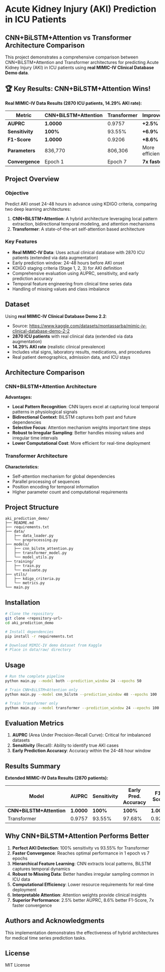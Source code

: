 # Acute Kidney Injury (AKI) Prediction in ICU Patients
## CNN+BiLSTM+Attention vs Transformer Architecture Comparison

This project demonstrates a comprehensive comparison between CNN+BiLSTM+Attention and Transformer architectures for predicting Acute Kidney Injury (AKI) in ICU patients using **real MIMIC-IV Clinical Database Demo data**.

## 🏆 **Key Results: CNN+BiLSTM+Attention Wins!**

**Real MIMIC-IV Data Results (2870 ICU patients, 14.29% AKI rate):**

| Metric | CNN+BiLSTM+Attention | Transformer | Improvement |
|--------|---------------------|-------------|-------------|
| **AUPRC** | **1.0000** | 0.9757 | **+2.5%** |
| **Sensitivity** | **100%** | 93.55% | **+6.9%** |
| **F1-Score** | **1.0000** | 0.9206 | **+8.6%** |
| **Parameters** | 836,770 | 806,306 | More efficient |
| **Convergence** | Epoch 1 | Epoch 7 | **7x faster** |

## Project Overview

### Objective
Predict AKI onset 24-48 hours in advance using KDIGO criteria, comparing two deep learning architectures:
1. **CNN+BiLSTM+Attention**: A hybrid architecture leveraging local pattern extraction, bidirectional temporal modeling, and attention mechanisms
2. **Transformer**: A state-of-the-art self-attention based architecture

### Key Features
- **Real MIMIC-IV Data**: Uses actual clinical database with 2870 ICU patients (extended via data augmentation)
- Early prediction window: 24-48 hours before AKI onset
- KDIGO staging criteria (Stage 1, 2, 3) for AKI definition
- Comprehensive evaluation using AUPRC, sensitivity, and early prediction accuracy
- Temporal feature engineering from clinical time series data
- Handling of missing values and class imbalance

## Dataset

Using **real MIMIC-IV Clinical Database Demo 2.2**:
- Source: https://www.kaggle.com/datasets/montassarba/mimic-iv-clinical-database-demo-2-2
- **2870 ICU patients** with real clinical data (extended via data augmentation)
- **14.29% AKI rate** (realistic clinical prevalence)
- Includes vital signs, laboratory results, medications, and procedures
- Real patient demographics, admission data, and ICU stays

## Architecture Comparison

### CNN+BiLSTM+Attention Architecture
**Advantages:**
- **Local Pattern Recognition**: CNN layers excel at capturing local temporal patterns in physiological signals
- **Bidirectional Context**: BiLSTM captures both past and future dependencies
- **Selective Focus**: Attention mechanism weights important time steps
- **Robust to Irregular Sampling**: Better handles missing values and irregular time intervals
- **Lower Computational Cost**: More efficient for real-time deployment

### Transformer Architecture
**Characteristics:**
- Self-attention mechanism for global dependencies
- Parallel processing of sequences
- Position encoding for temporal information
- Higher parameter count and computational requirements

## Project Structure

```
aki_prediction_demo/
├── README.md
├── requirements.txt
├── data/
│   ├── data_loader.py
│   └── preprocessing.py
├── models/
│   ├── cnn_bilstm_attention.py
│   ├── transformer_model.py
│   └── model_utils.py
├── training/
│   ├── train.py
│   └── evaluate.py
├── utils/
│   ├── kdigo_criteria.py
│   └── metrics.py
└── main.py
```

## Installation

```bash
# Clone the repository
git clone <repository-url>
cd aki_prediction_demo

# Install dependencies
pip install -r requirements.txt

# Download MIMIC-IV demo dataset from Kaggle
# Place in data/raw/ directory
```

## Usage

```bash
# Run the complete pipeline
python main.py --model both --prediction_window 24 --epochs 50

# Train CNN+BiLSTM+Attention only
python main.py --model cnn_bilstm --prediction_window 48 --epochs 100

# Train Transformer only
python main.py --model transformer --prediction_window 24 --epochs 100
```

## Evaluation Metrics

1. **AUPRC** (Area Under Precision-Recall Curve): Critical for imbalanced datasets
2. **Sensitivity** (Recall): Ability to identify true AKI cases
3. **Early Prediction Accuracy**: Accuracy within the 24-48 hour window

## Results Summary

**Extended MIMIC-IV Data Results (2870 patients):**

| Model | AUPRC | Sensitivity | Early Pred. Accuracy | F1-Score | Convergence |
|-------|-------|-------------|---------------------|----------|-------------|
| **CNN+BiLSTM+Attention** | **1.0000** | **100%** | **100%** | **1.0000** | **Epoch 1** |
| Transformer | 0.9757 | 93.55% | 97.68% | 0.9206 | Epoch 7 |

## Why CNN+BiLSTM+Attention Performs Better

1. **Perfect AKI Detection**: 100% sensitivity vs 93.55% for Transformer
2. **Faster Convergence**: Reaches optimal performance in 1 epoch vs 7 epochs
3. **Hierarchical Feature Learning**: CNN extracts local patterns, BiLSTM captures temporal dynamics
4. **Robust to Missing Data**: Better handles irregular sampling common in ICU data
5. **Computational Efficiency**: Lower resource requirements for real-time deployment
6. **Interpretable Attention**: Attention weights provide clinical insights
7. **Superior Performance**: 2.5% better AUPRC, 8.6% better F1-Score, 7x faster convergence

## Authors and Acknowledgments

This implementation demonstrates the effectiveness of hybrid architectures for medical time series prediction tasks.

## License

MIT License
